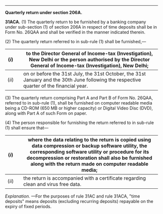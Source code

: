 ****

**Quarterly return under section 206A.**

**31ACA.** (1) The quarterly return to be furnished by a banking company under sub-section (1) of section 206A in respect of time deposits shall be in Form No. 26QAA and shall be verified in the manner indicated therein.

(2) The quarterly return referred to in sub-rule (1) shall be furnished,—

(_i_) |  |  to the Director General of Income-tax (Investigation), New Delhi or the person authorised by the Director General of Income-tax (Investigation), New Delhi;  
---|---|---  
(_ii_) |  |  on or before the 31st July, the 31st October, the 31st January and the 30th June following the respective quarter of the financial year.  
  
(3) The quarterly return comprising Part A and Part B of Form No. 26QAA, referred to in sub-rule (1), shall be furnished on computer readable media being a CD-ROM (650 MB or higher capacity) or Digital Video Disc (DVD), along with Part A of such Form on paper.

(4) The person responsible for furnishing the return referred to in sub-rule (1) shall ensure that—

(_i_) |  |  where the data relating to the return is copied using data compression or backup software utility, the corresponding software utility or procedure for its decompression or restoration shall also be furnished along with the return made on computer readable media;  
---|---|---  
(_ii_) |  |  the return is accompanied with a certificate regarding clean and virus free data.  
  
_Explanation._ —For the purposes of rule 31AC and rule 31ACA, "time deposits" means deposits (excluding recurring deposits) repayable on the expiry of fixed periods.